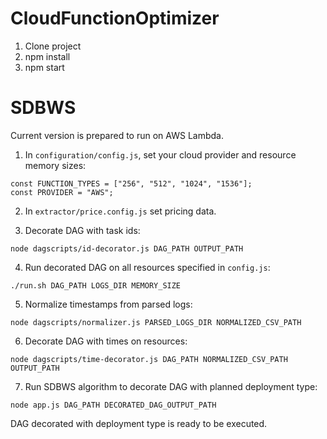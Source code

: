 # CloudFunctionOptimizer

1. Clone project
2. npm install
3. npm start

# SDBWS

Current version is prepared to run on AWS Lambda.

1. In `configuration/config.js`, set your cloud provider and resource memory sizes:
```
const FUNCTION_TYPES = ["256", "512", "1024", "1536"];
const PROVIDER = "AWS";
```
2. In `extractor/price.config.js` set pricing data.

3. Decorate DAG with task ids:
```
node dagscripts/id-decorator.js DAG_PATH OUTPUT_PATH
```

4. Run decorated DAG on all resources specified in `config.js`:
```
./run.sh DAG_PATH LOGS_DIR MEMORY_SIZE
```

5. Normalize timestamps from parsed logs:
```
node dagscripts/normalizer.js PARSED_LOGS_DIR NORMALIZED_CSV_PATH
```

6. Decorate DAG with times on resources:
```
node dagscripts/time-decorator.js DAG_PATH NORMALIZED_CSV_PATH OUTPUT_PATH
```
7. Run SDBWS algorithm to decorate DAG with planned deployment type:
```
node app.js DAG_PATH DECORATED_DAG_OUTPUT_PATH
```
DAG decorated with deployment type is ready to be executed.